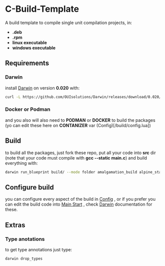 # C-Build-Template
A build template to compile single unit compilation projects, in:
- **.deb**
- **.rpm**
- **linux executable**
- **windows executable**
## Requirements
### Darwin
install [Darwin](https://github.com/OUIsolutions/Darwin) on
version **0.020** with:
```bash
curl -L https://github.com/OUIsolutions/Darwin/releases/download/0.020/darwin.out -o darwin.out && sudo chmod +x darwin.out &&  sudo  mv darwin.out /usr/bin/darwin
```
### Docker or Podman
and you also will also need to **PODMAN** or **DOCKER**  to build the packages
(yo can edit these here on **CONTANIZER** var (Config)[/build/config.lua])

## Build
to build all the packages, just fork these repo,  put all your code into **src** dir
(note that your code must compile with **gcc --static main.c**) and build everything with:
```bash
darwin run_blueprint build/ --mode folder amalgamation_build alpine_static_build windowsi32_build windowsi64_build rpm_static_build

```


## Configure build
you can configure every aspect of the build in [Config](/build/config.lua) , or if you prefer
you can edit the build code into [Main Start](/build/main.lua)  , check [Darwin](https://github.com/OUIsolutions/Darwin)
documentation for these.


## Extras
### Type anotations

to get type annotations just type:
```bash
darwin drop_types
```
